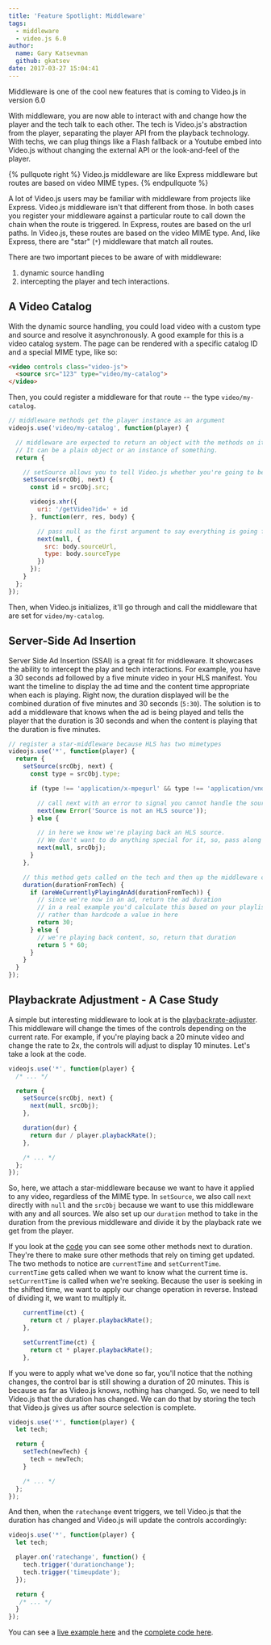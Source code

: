 ```yaml
---
title: 'Feature Spotlight: Middleware'
tags:
  - middleware
  - video.js 6.0
author:
  name: Gary Katsevman
  github: gkatsev
date: 2017-03-27 15:04:41
---
```



Middleware is one of the cool new features that is coming to Video.js in version 6.0

With middleware, you are now able to interact with and change how the player and the tech talk to each other. The tech is Video.js's abstraction from the player, separating the player API from the playback technology. With techs, we can plug things like a Flash fallback or a Youtube embed into Video.js without changing the external API or the look-and-feel of the player.

{% pullquote right %}
Video.js middleware are like Express middleware but routes are based on video MIME types.
{% endpullquote %}

A lot of Video.js users may be familiar with middleware from projects like Express. Video.js middleware isn't that different from those. In both cases you register your middleware against a particular route to call down the chain when the route is triggered. In Express, routes are based on the url paths. In Video.js, these routes are based on the video MIME type. And, like Express, there are "star" (`*`) middleware that match all routes.

There are two important pieces to be aware of with middleware:
1. dynamic source handling
2. intercepting the player and tech interactions.

## A Video Catalog

With the dynamic source handling, you could load video with a custom type and source and resolve it asynchronously. A good example for this is a video catalog system. The page can be rendered with a specific catalog ID and a special MIME type, like so:
```html
<video controls class="video-js">
  <source src="123" type="video/my-catalog">
</video>
```
Then, you could register a middleware for that route -- the type `video/my-catalog`.
```js
// middleware methods get the player instance as an argument
videojs.use('video/my-catalog', function(player) {

  // middleware are expected to return an object with the methods on it.
  // It can be a plain object or an instance of something.
  return {

    // setSource allows you to tell Video.js whether you're going to be handling the source or not
    setSource(srcObj, next) {
      const id = srcObj.src;

      videojs.xhr({
        uri: '/getVideo?id=' + id
      }, function(err, res, body) {

        // pass null as the first argument to say everything is going fine and we can handle it.
        next(null, {
          src: body.sourceUrl,
          type: body.sourceType
        })
      });
    }
  };
});
```
Then, when Video.js initializes, it'll go through and call the middleware that are set for `video/my-catalog`.

## Server-Side Ad Insertion

Server Side Ad Insertion (SSAI) is a great fit for middleware. It showcases the ability to intercept the play and tech interactions. For example, you have a 30 seconds ad followed by a five minute video in your HLS manifest. You want the timeline to display the ad time and the content time appropriate when each is playing. Right now, the duration displayed will be the combined duration of five minutes and 30 seconds (`5:30`). The solution is to add a middleware that knows when the ad is being played and tells the player that the duration is 30 seconds and when the content is playing that the duration is five minutes.
```js
// register a star-middleware because HLS has two mimetypes
videojs.use('*', function(player) {
  return {
    setSource(srcObj, next) {
      const type = srcObj.type;

      if (type !== 'application/x-mpegurl' && type !== 'application/vnd.apple.mpegurl') {

        // call next with an error to signal you cannot handle the source
        next(new Error('Source is not an HLS source'));
      } else {

        // in here we know we're playing back an HLS source.
        // We don't want to do anything special for it, so, pass along the source along with a null.
        next(null, srcObj);
      }
    },

    // this method gets called on the tech and then up the middleware chain providing the values as you go along
    duration(durationFromTech) {
      if (areWeCurrentlyPlayingAnAd(durationFromTech)) {
        // since we're now in an ad, return the ad duration
        // in a real example you'd calculate this based on your playlist
        // rather than hardcode a value in here
        return 30;
      } else {
        // we're playing back content, so, return that duration
        return 5 * 60;
      }
    }
  }
});
```

## Playbackrate Adjustment - A Case Study

A simple but interesting middleware to look at is the [playbackrate-adjuster][pra]. This middleware will change the times of the controls depending on the current rate. For example, if you're playing back a 20 minute video and change the rate to 2x, the controls will adjust to display 10 minutes. Let's take a look at the code.
```js
videojs.use('*', function(player) {
  /* ... */

  return {
    setSource(srcObj, next) {
      next(null, srcObj);
    },

    duration(dur) {
      return dur / player.playbackRate();
    },

    /* ... */
  };
});
```
So, here, we attach a star-middleware because we want to have it applied to any video, regardless of the MIME type. In `setSource`, we also call `next` directly with `null` and the `srcObj` because we want to use this middleware with any and all sources. We also set up our `duration` method to take in the duration from the previous middleware and divide it by the playback rate we get from the player.

If you look at the [code][] you can see some other methods next to duration. They're there to make sure other methods that rely on timing get updated. The two methods to notice are `currentTime` and `setCurrentTime`. `currentTime` gets called when we want to know what the current time is. `setCurrentTime` is called when we're seeking. Because the user is seeking in the shifted time, we want to apply our change operation in reverse. Instead of dividing it, we want to multiply it.
```js
    currentTime(ct) {
      return ct / player.playbackRate();
    },

    setCurrentTime(ct) {
      return ct * player.playbackRate();
    },
```

If you were to apply what we've done so far, you'll notice that the nothing changes, the control bar is still showing a duration of 20 minutes. This is because as far as Video.js knows, nothing has changed. So, we need to tell Video.js that the duration has changed. We can do that by storing the tech that Video.js gives us after source selection is complete.
```js
videojs.use('*', function(player) {
  let tech;

  return {
    setTech(newTech) {
      tech = newTech;
    }

    /* ... */
  };
});
```

And then, when the `ratechange` event triggers, we tell Video.js that the duration has changed and Video.js will update the controls accordingly:
```js
videojs.use('*', function(player) {
  let tech;

  player.on('ratechange', function() {
    tech.trigger('durationchange');
    tech.trigger('timeupdate');
  });

  return {
   /* ... */
  }
});
```

You can see a [live example here][live] and the [complete code here][code].

[pra]: https://github.com/videojs/videojs-playbackrate-adjuster
[live]: https://videojs.github.io/videojs-playbackrate-adjuster/
[code]: https://github.com/videojs/videojs-playbackrate-adjuster/blob/master/src/js/index.js
